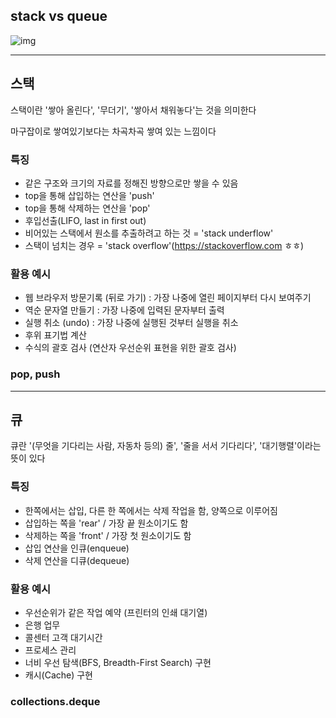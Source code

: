 ## stack vs queue

![img](https://img1.daumcdn.net/thumb/R1280x0/?scode=mtistory2&fname=https%3A%2F%2Fblog.kakaocdn.net%2Fdn%2FqELv5%2Fbtsg1e2f7GN%2F0gGLjIp7uIy6tuxKqZlUjK%2Fimg.png)

---

## 스택

스택이란 '쌓아 올린다', '무더기', '쌓아서 채워놓다'는 것을 의미한다

마구잡이로 쌓여있기보다는 차곡차곡 쌓여 있는 느낌이다

### 특징

- 같은 구조와 크기의 자료를 정해진 방향으로만 쌓을 수 있음
- top을 통해 삽입하는 연산을 'push'
- top을 통해 삭제하는 연산을 'pop'
- 후입선출(LIFO, last in first out)
- 비어있는 스택에서 원소를 추출하려고 하는 것 = 'stack underflow'
- 스택이 넘치는 경우 = 'stack overflow'(https://stackoverflow.com ㅎㅎ)

### 활용 예시

- 웹 브라우저 방문기록 (뒤로 가기) : 가장 나중에 열린 페이지부터 다시 보여주기
- 역순 문자열 만들기 : 가장 나중에 입력된 문자부터 출력
- 실행 취소 (undo) : 가장 나중에 실행된 것부터 실행을 취소
- 후위 표기법 계산
- 수식의 괄호 검사 (연산자 우선순위 표현을 위한 괄호 검사)

### pop, push

---

## 큐

큐란 '(무엇을 기다리는 사람, 자동차 등의) 줄', '줄을 서서 기다리다', '대기행렬'이라는 뜻이 있다

### 특징

- 한쪽에서는 삽입, 다른 한 쪽에서는 삭제 작업을 함, 양쪽으로 이루어짐
- 삽입하는 쪽을 'rear' / 가장 끝 원소이기도 함
- 삭제하는 쪽을 'front' / 가장 첫 원소이기도 함
- 삽입 연산을 인큐(enqueue)
- 삭제 연산을 디큐(dequeue)

### 활용 예시

- 우선순위가 같은 작업 예약 (프린터의 인쇄 대기열)
- 은행 업무
- 콜센터 고객 대기시간
- 프로세스 관리
- 너비 우선 탐색(BFS, Breadth-First Search) 구현
- 캐시(Cache) 구현

### collections.deque
